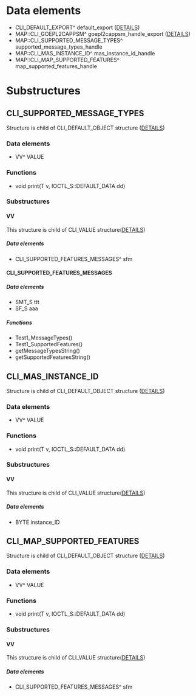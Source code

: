 # Data elements
* CLI_DEFAULT_EXPORT^ default_export ([DETAILS](default_export.md))
* MAP::CLI_GOEPL2CAPPSM^ goepl2cappsm_handle_export ([DETAILS](GOEPL2CAPPSM_struct.md))
* MAP::CLI_SUPPORTED_MESSAGE_TYPES^ supported_message_types_handle
* MAP::CLI_MAS_INSTANCE_ID^ mas_instance_id_handle
* MAP::CLI_MAP_SUPPORTED_FEATURES^ map_supported_features_handle

# Substructures


## CLI_SUPPORTED_MESSAGE_TYPES
Structure is child of CLI_DEFAULT_OBJECT structure ([DETAILS](default_object.md))
### Data elements
* VV^ VALUE

### Functions
* void print(T v, IOCTL_S::DEFAULT_DATA dd)

### Substructures
#### VV
This structure is child of CLI_VALUE structure([DETAILS](VALUE_structure.md))
##### Data elements
* CLI_SUPPORTED_FEATURES_MESSAGES^ sfm
#### CLI_SUPPORTED_FEATURES_MESSAGES
##### Data elements
* SMT_S ttt
* SF_S aaa
##### Functions
* Test1_MessageTypes()
* Test1_SupportedFeatures()
* getMessageTypesString()
* getSupportedFeaturesString()





## CLI_MAS_INSTANCE_ID
Structure is child of CLI_DEFAULT_OBJECT structure ([DETAILS](default_object.md))
### Data elements
* VV^ VALUE
### Functions
* void print(T v, IOCTL_S::DEFAULT_DATA dd)
### Substructures
#### VV
This structure is child of CLI_VALUE structure([DETAILS](VALUE_structure.md))
##### Data elements
* BYTE instance_ID


## CLI_MAP_SUPPORTED_FEATURES
Structure is child of CLI_DEFAULT_OBJECT structure ([DETAILS](default_object.md))
### Data elements
* VV^ VALUE
### Functions
* void print(T v, IOCTL_S::DEFAULT_DATA dd)
### Substructures
#### VV
This structure is child of CLI_VALUE structure([DETAILS](VALUE_structure.md))
##### Data elements
* CLI_SUPPORTED_FEATURES_MESSAGES^ sfm

